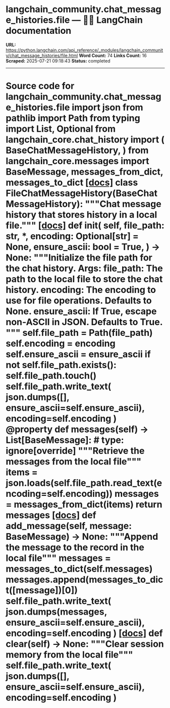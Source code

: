 # langchain_community.chat_message_histories.file — 🦜🔗 LangChain  documentation

**URL:** https://python.langchain.com/api_reference/_modules/langchain_community/chat_message_histories/file.html
**Word Count:** 74
**Links Count:** 16
**Scraped:** 2025-07-21 09:18:43
**Status:** completed

---

# Source code for langchain\_community.chat\_message\_histories.file               import json     from pathlib import Path     from typing import List, Optional          from langchain_core.chat_history import (         BaseChatMessageHistory,     )     from langchain_core.messages import BaseMessage, messages_from_dict, messages_to_dict                              [[docs]](https://python.langchain.com/api_reference/community/chat_message_histories/langchain_community.chat_message_histories.file.FileChatMessageHistory.html#langchain_community.chat_message_histories.file.FileChatMessageHistory)     class FileChatMessageHistory(BaseChatMessageHistory):         """Chat message history that stores history in a local file."""                         [[docs]](https://python.langchain.com/api_reference/community/chat_message_histories/langchain_community.chat_message_histories.file.FileChatMessageHistory.html#langchain_community.chat_message_histories.file.FileChatMessageHistory.__init__)         def __init__(             self,             file_path: str,             *,             encoding: Optional[str] = None,             ensure_ascii: bool = True,         ) -> None:             """Initialize the file path for the chat history.             Args:                 file_path: The path to the local file to store the chat history.                 encoding: The encoding to use for file operations. Defaults to None.                 ensure_ascii: If True, escape non-ASCII in JSON. Defaults to True.             """             self.file_path = Path(file_path)             self.encoding = encoding             self.ensure_ascii = ensure_ascii                  if not self.file_path.exists():                 self.file_path.touch()                 self.file_path.write_text(                     json.dumps([], ensure_ascii=self.ensure_ascii), encoding=self.encoding                 )                             @property         def messages(self) -> List[BaseMessage]:  # type: ignore[override]             """Retrieve the messages from the local file"""             items = json.loads(self.file_path.read_text(encoding=self.encoding))             messages = messages_from_dict(items)             return messages                         [[docs]](https://python.langchain.com/api_reference/community/chat_message_histories/langchain_community.chat_message_histories.file.FileChatMessageHistory.html#langchain_community.chat_message_histories.file.FileChatMessageHistory.add_message)         def add_message(self, message: BaseMessage) -> None:             """Append the message to the record in the local file"""             messages = messages_to_dict(self.messages)             messages.append(messages_to_dict([message])[0])             self.file_path.write_text(                 json.dumps(messages, ensure_ascii=self.ensure_ascii), encoding=self.encoding             )                                        [[docs]](https://python.langchain.com/api_reference/community/chat_message_histories/langchain_community.chat_message_histories.file.FileChatMessageHistory.html#langchain_community.chat_message_histories.file.FileChatMessageHistory.clear)         def clear(self) -> None:             """Clear session memory from the local file"""             self.file_path.write_text(                 json.dumps([], ensure_ascii=self.ensure_ascii), encoding=self.encoding             )